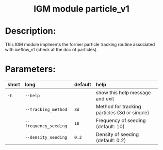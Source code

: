 
### <h1 align="center" id="title">IGM module particle_v1 </h1>

# Description:

This IGM module implments the former particle tracking routine
associated with iceflow_v1 (check at the doc of particles).
 
# Parameters: 


|short|long|default|help|
| :--- | :--- | :--- | :--- |
|`-h`|`--help`||show this help message and exit|
||`--tracking_method`|`3d`|Method for tracking particles (3d or simple)|
||`--frequency_seeding`|`10`|Frequency of seeding (default: 10)|
||`--density_seeding`|`0.2`|Density of seeding (default: 0.2)|
